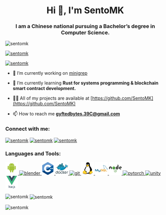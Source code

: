 <h1 align="center">Hi 👋, I'm SentoMK</h1>
<h3 align="center">I am a Chinese national pursuing a Bachelor’s degree in Computer Science.</h3>

<p align="left"> <img src="https://komarev.com/ghpvc/?username=sentomk&label=Profile%20views&color=0e75b6&style=flat" alt="sentomk" /> </p>

<p align="left"> <a href="https://github.com/ryo-ma/github-profile-trophy"><img src="https://github-profile-trophy.vercel.app/?username=sentomk" alt="sentomk" /></a> </p>

<p align="left"> <a href="https://twitter.com/sentomk" target="blank"><img src="https://img.shields.io/twitter/follow/sentomk?logo=twitter&style=for-the-badge" alt="sentomk" /></a> </p>

- 🔭 I’m currently working on [minigrep](https://github.com/SentoMK/minigrep)

- 🌱 I’m currently learning **Rust for systems programming & blockchain smart contract development.**

- 👨‍💻 All of my projects are available at [https://github.com/SentoMK](https://github.com/SentoMK)

- 📫 How to reach me **gyftedbytes.39C@gmail.com**

<h3 align="left">Connect with me:</h3>
<p align="left">
<a href="https://twitter.com/sentomk" target="blank"><img align="center" src="https://raw.githubusercontent.com/rahuldkjain/github-profile-readme-generator/master/src/images/icons/Social/twitter.svg" alt="sentomk" height="30" width="40" /></a>
<a href="https://www.youtube.com/c/sentomk" target="blank"><img align="center" src="https://raw.githubusercontent.com/rahuldkjain/github-profile-readme-generator/master/src/images/icons/Social/youtube.svg" alt="sentomk" height="30" width="40" /></a>
<a href="https://www.leetcode.com/sentomk" target="blank"><img align="center" src="https://raw.githubusercontent.com/rahuldkjain/github-profile-readme-generator/master/src/images/icons/Social/leet-code.svg" alt="sentomk" height="30" width="40" /></a>
</p>

<h3 align="left">Languages and Tools:</h3>
<p align="left"> <a href="https://developer.android.com" target="_blank" rel="noreferrer"> <img src="https://raw.githubusercontent.com/devicons/devicon/master/icons/android/android-original-wordmark.svg" alt="android" width="40" height="40"/> </a> <a href="https://www.blender.org/" target="_blank" rel="noreferrer"> <img src="https://download.blender.org/branding/community/blender_community_badge_white.svg" alt="blender" width="40" height="40"/> </a> <a href="https://www.w3schools.com/cpp/" target="_blank" rel="noreferrer"> <img src="https://raw.githubusercontent.com/devicons/devicon/master/icons/cplusplus/cplusplus-original.svg" alt="cplusplus" width="40" height="40"/> </a> <a href="https://www.docker.com/" target="_blank" rel="noreferrer"> <img src="https://raw.githubusercontent.com/devicons/devicon/master/icons/docker/docker-original-wordmark.svg" alt="docker" width="40" height="40"/> </a> <a href="https://git-scm.com/" target="_blank" rel="noreferrer"> <img src="https://www.vectorlogo.zone/logos/git-scm/git-scm-icon.svg" alt="git" width="40" height="40"/> </a> <a href="https://www.linux.org/" target="_blank" rel="noreferrer"> <img src="https://raw.githubusercontent.com/devicons/devicon/master/icons/linux/linux-original.svg" alt="linux" width="40" height="40"/> </a> <a href="https://www.mysql.com/" target="_blank" rel="noreferrer"> <img src="https://raw.githubusercontent.com/devicons/devicon/master/icons/mysql/mysql-original-wordmark.svg" alt="mysql" width="40" height="40"/> </a> <a href="https://nodejs.org" target="_blank" rel="noreferrer"> <img src="https://raw.githubusercontent.com/devicons/devicon/master/icons/nodejs/nodejs-original-wordmark.svg" alt="nodejs" width="40" height="40"/> </a> <a href="https://pytorch.org/" target="_blank" rel="noreferrer"> <img src="https://www.vectorlogo.zone/logos/pytorch/pytorch-icon.svg" alt="pytorch" width="40" height="40"/> </a> <a href="https://unity.com/" target="_blank" rel="noreferrer"> <img src="https://www.vectorlogo.zone/logos/unity3d/unity3d-icon.svg" alt="unity" width="40" height="40"/> </a> <a href="https://vuejs.org/" target="_blank" rel="noreferrer"> <img src="https://raw.githubusercontent.com/devicons/devicon/master/icons/vuejs/vuejs-original-wordmark.svg" alt="vuejs" width="40" height="40"/> </a> </p>

<p><img align="left" src="https://github-readme-stats.vercel.app/api/top-langs?username=sentomk&show_icons=true&locale=en&layout=compact" alt="sentomk" /></p>

<p>&nbsp;<img align="center" src="https://github-readme-stats.vercel.app/api?username=sentomk&show_icons=true&locale=en" alt="sentomk" /></p>

<p><img align="center" src="https://github-readme-streak-stats.herokuapp.com/?user=sentomk&" alt="sentomk" /></p>
